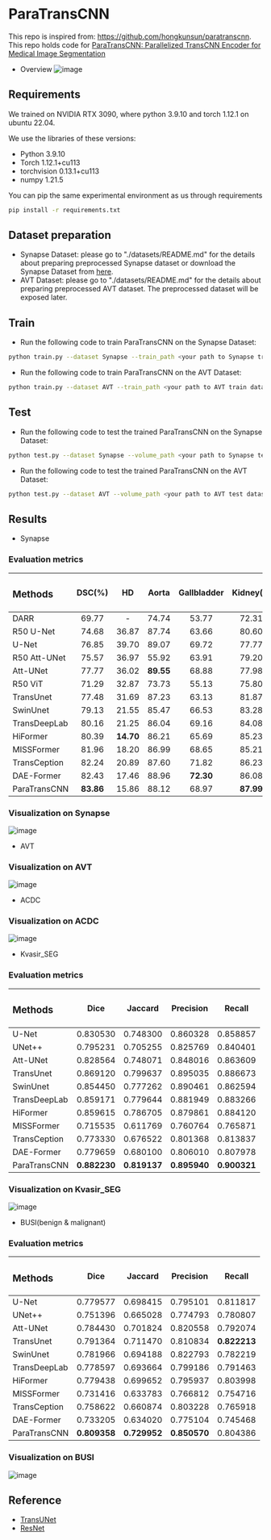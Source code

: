 # ParaTransCNN
This repo is inspired from: https://github.com/hongkunsun/paratranscnn. This repo holds code for [ParaTransCNN: Parallelized TransCNN Encoder for Medical Image Segmentation](https://arxiv.org/abs/2401.15307)
* Overview
![image](/assets/ParaTransCNN.png)

## Requirements
We trained on NVIDIA RTX 3090, where python 3.9.10 and torch 1.12.1 on ubuntu 22.04.

We use the libraries of these versions:
* Python 3.9.10
* Torch 1.12.1+cu113
* torchvision 0.13.1+cu113
* numpy 1.21.5

You can pip the same experimental environment as us through requirements
```bash
pip install -r requirements.txt
```

## Dataset preparation
* Synapse Dataset: please go to "./datasets/README.md" for the details about preparing preprocessed Synapse dataset or download the Synapse Dataset from [here](https://drive.google.com/drive/folders/1ACJEoTp-uqfFJ73qS3eUObQh52nGuzCd?usp=sharing).
* AVT Dataset: please go to "./datasets/README.md" for the details about preparing preprocessed AVT dataset. The preprocessed dataset will be exposed later.

## Train
* Run the following code to train ParaTransCNN on the Synapse Dataset:
```bash
python train.py --dataset Synapse --train_path <your path to Synapse train dataset> --model_name ParaTransCNN --max_epochs 150 --batch_size 4 --base_lr 0.01 
```
* Run the following code to train ParaTransCNN on the AVT Dataset:
```bash
python train.py --dataset AVT --train_path <your path to AVT train dataset> --model_name ParaTransCNN --max_epochs 150 --batch_size 4 --base_lr 0.01 
```
## Test
* Run the following code to test the trained ParaTransCNN on the Synapse Dataset:
```bash
python test.py --dataset Synapse --volume_path <your path to Synapse test dataset> --model_name ParaTransCNN --max_epochs 150 --batch_size 4 --base_lr 0.01 
```
* Run the following code to test the trained ParaTransCNN on the AVT Dataset:
```bash
python test.py --dataset AVT --volume_path <your path to AVT test dataset> --model_name ParaTransCNN --max_epochs 150 --batch_size 4 --base_lr 0.01 
```
## Results
* Synapse
### Evaluation metrics

| <h3 align="left">**Methods** </h3> | <p>DSC(%)</p> | <p>HD</p> | <p>Aorta</p> | <p>Gallbladder</p> | <p>Kidney(L)</p> | <p>Kidney(R)</p> | <p>Liver</p> | <p>Pancreas</p> | <p>Spleen</p> | <p>Stomach</p> |
| ---------------------------------- |:----------:|:---------:|:------------:|:------------------:|:----------------:|:----------------:|:------------:|:---------------:|:-------------:|:--------------:|
| DARR                               | 69.77      | -         | 74.74        | 53.77              | 72.31            | 73.24            | 94.08        | 54.18           | 89.90         | 45.96          |
| R50 U-Net                          | 74.68      | 36.87     | 87.74        | 63.66              | 80.60            | 78.19            | 93.74        | 56.90           | 85.87         | 74.16          |
| U-Net                              | 76.85      | 39.70     | 89.07        | 69.72              | 77.77            | 68.60            | 93.43        | 53.98           | 86.67         | 75.58          |
| R50 Att-UNet                       | 75.57      | 36.97     | 55.92        | 63.91              | 79.20            | 72.71            | 93.56        | 49.37           | 87.19         | 74.95          |
| Att-UNet                           | 77.77      | 36.02     | **89.55**    | 68.88              | 77.98            | 71.11            | 93.57        | 58.04           | 87.30         | 75.75          |
| R50 ViT                            | 71.29      | 32.87     | 73.73        | 55.13              | 75.80            | 72.20            | 91.51        | 45.99           | 81.99         | 73.95          |
| TransUnet                          | 77.48      | 31.69     | 87.23        | 63.13              | 81.87            | 77.02            | 94.08        | 55.86           | 85.08         | 75.62          |
| SwinUnet                           | 79.13      | 21.55     | 85.47        | 66.53              | 83.28            | 79.61            | 94.29        | 56.58           | 90.66         | 76.60          |
| TransDeepLab                       | 80.16      | 21.25     | 86.04        | 69.16              | 84.08            | 79.88            | 93.53        | 61.19           | 89.00         | 78.40          |
| HiFormer                           | 80.39      | **14.70** | 86.21        | 65.69              | 85.23            | 79.77            | 94.61        | 59.52           | 90.99         | 81.08          |
| MISSFormer                         | 81.96      | 18.20     | 86.99        | 68.65              | 85.21            | 82.00            | 94.41        | 65.67           | 91.92         | 80.81          |
| TransCeption                       | 82.24      | 20.89     | 87.60        | 71.82              | 86.23            | 80.29            | **95.01**    | 65.27           | 91.68         | 80.02          |
| DAE-Former                         | 82.43      | 17.46     | 88.96        | **72.30**          | 86.08            | 80.88            | 94.98        | 65.12           | 91.94         | 79.19          |
| ParaTransCNN                              | **83.86**  | 15.86     | 88.12        | 68.97              | **87.99**        | **83.84**        | **95.01**    | **69.79**     |**92.71**      | **84.43**  |

### Visualization on Synapse
![image](assets/BTCV.png)

* AVT
### Visualization on AVT
![image](assets/AVT.png)

* ACDC
### Visualization on ACDC
![image](assets/ACDC.png)

* Kvasir_SEG
### Evaluation metrics

| <h3 align="left">**Methods** </h3> | <p>Dice</p> | <p>Jaccard</p> | <p>Precision</p> | <p>Recall </p> | 
| ---------------------------------- |:----------:|:---------:|:------------:|:------------------:|
| U-Net                              | 0.830530      | 0.748300     | 0.860328       | 0.858857              | 
| UNet++                             | 0.795231      | 0.705255     | 0.825769       | 0.840401              | 
| Att-UNet                           | 0.828564      | 0.748071     | 0.848016       | 0.863609              | 
| TransUnet                          | 0.869120      | 0.799637     | 0.895035       | 0.886673              |
| SwinUnet                           | 0.854450      | 0.777262     | 0.890461       | 0.862594              |
| TransDeepLab                       | 0.859171      | 0.779644     | 0.881949       | 0.883266              |
| HiFormer                           | 0.859615      | 0.786705     | 0.879861       | 0.884120              |
| MISSFormer                         | 0.715535      | 0.611769     | 0.760764       | 0.765871              | 
| TransCeption                       | 0.773330      | 0.676522     | 0.801368       | 0.813837              |
| DAE-Former                         | 0.779659      | 0.680100     | 0.806010       | 0.807978              |
| ParaTransCNN                       | **0.882230**  | **0.819137**     | **0.895940**       | **0.900321**  |

### Visualization on Kvasir_SEG
![image](assets/Kvasir_SEG.png)

* BUSI(benign & malignant)
### Evaluation metrics

| <h3 align="left">**Methods** </h3> | <p>Dice</p> | <p>Jaccard</p> | <p>Precision</p> | <p>Recall </p> | 
| ---------------------------------- |:----------:|:---------:|:------------:|:------------------:|
| U-Net                              | 0.779577      | 0.698415     | 0.795101       | 0.811817              | 
| UNet++                             | 0.751396      | 0.665028     | 0.774793       | 0.780807              | 
| Att-UNet                           | 0.784430      | 0.701824     | 0.820558       | 0.792074              | 
| TransUnet                          | 0.791364      | 0.711470     | 0.810834       | **0.822213**              |
| SwinUnet                           | 0.781966      | 0.694188     | 0.822793       | 0.782219              |
| TransDeepLab                       | 0.778597      | 0.693664     | 0.799186       | 0.791463              |
| HiFormer                           | 0.779438      | 0.699652     | 0.795937       | 0.803998              |
| MISSFormer                         | 0.731416      | 0.633783     | 0.766812       | 0.754716              | 
| TransCeption                       | 0.758622      | 0.660874     | 0.803228       | 0.765918              |
| DAE-Former                         | 0.733205      | 0.634020     | 0.775104       | 0.745468              |
| ParaTransCNN                       | **0.809358**  | **0.729952**     | **0.850570**       | 0.804386  |

### Visualization on BUSI
![image](assets/BUSI.png)

## Reference
* [TransUNet](https://arxiv.org/abs/2102.04306)
* [ResNet](https://arxiv.org/abs/1512.03385)
